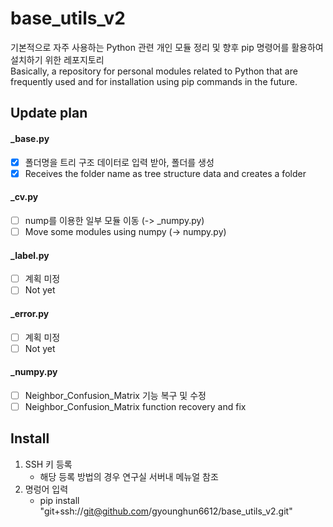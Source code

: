# base_utils_v2

기본적으로 자주 사용하는 Python 관련 개인 모듈 정리 및 향후 pip 명령어를 활용하여 설치하기 위한 레포지토리  
Basically, a repository for personal modules related to Python that are frequently used and for installation using pip commands in the future.

## Update plan

#### _base.py
- [x] 폴더명을 트리 구조 데이터로 입력 받아, 폴더를 생성
- [x] Receives the folder name as tree structure data and creates a folder

#### _cv.py
- [ ] nump를 이용한 일부 모듈 이동 (-> _numpy.py)
- [ ] Move some modules using numpy (-> numpy.py)

#### _label.py
- [ ] 계획 미정
- [ ] Not yet

#### _error.py
- [ ] 계획 미정
- [ ] Not yet

#### _numpy.py
- [ ] Neighbor_Confusion_Matrix 기능 복구 및 수정
- [ ] Neighbor_Confusion_Matrix function recovery and fix

## Install
1. SSH 키 등록
   - 해당 등록 방법의 경우 연구실 서버내 메뉴얼 참조
2. 명렁어 입력
   - pip install "git+ssh://git@github.com/gyounghun6612/base_utils_v2.git"
